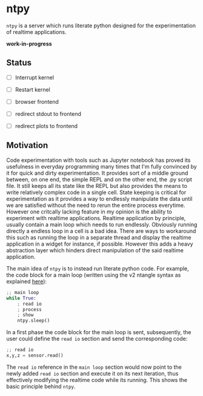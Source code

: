 # ntpy

`ntpy` is a server which runs literate python designed for the experimentation of realtime applications.  

**work-in-progress**

Status
------

* [ ] Interrupt kernel
* [ ] Restart kernel

* [ ] browser frontend
* [ ] redirect stdout to frontend
* [ ] redirect plots to frontend

Motivation
----------

Code experimentation with tools such as Jupyter notebook has proved its usefulness in everyday programming many times that I'm fully convinced by it for quick and dirty experimentation. It provides sort of a middle ground between, on one end, the simple REPL and on the other end, the .py script file. It still keeps all its state like the REPL but also provides the means to write relatively complex code in a single cell. State keeping is critical for experimentation as it provides a way to endlessly manipulate the data until we are satisfied without the need to rerun the entire process everytime. However one critcally lacking feature in my opinion is the ability to experiment with realtime applications. Realtime application by principle, usually contain a main loop which needs to run endlessly. Obviously running directly a endless loop in a cell is a bad idea. There are ways to workaround this such as running the loop in a separate thread and display the realtime application in a widget for instance, if possible. However this adds a heavy abstraction layer which hinders direct manipulation of the said realtime application.

The main idea of `ntpy` is to instead run literate python code. For example, the code block for a main loop (written using the v2 ntangle syntax as explained [here](https://github.com/jbyuki/ntangle.nvim/blob/master/doc/ntangle.txt)):

```py
;; main loop
while True:
	; read io
	; process
	; show
	ntpy.sleep()
```

In a first phase the code block for the main loop is sent, subsequently, the user could define the `read io` section and send the corresponding code:

```py
;; read io
x,y,z = sensor.read()
```

The `read io` reference in the `main loop` section would now point to the newly added `read io` section and execute it on its next iteration, thus effectively modifying the realtime code while its running. This shows the basic principle behind `ntpy`.
